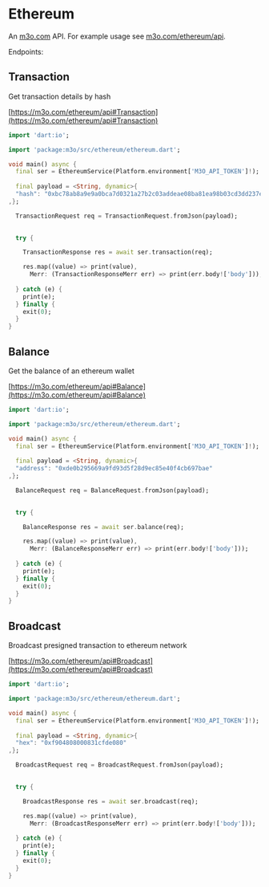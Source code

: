# Ethereum

An [m3o.com](https://m3o.com) API. For example usage see [m3o.com/ethereum/api](https://m3o.com/ethereum/api).

Endpoints:

## Transaction

Get transaction details by hash


[https://m3o.com/ethereum/api#Transaction](https://m3o.com/ethereum/api#Transaction)

```dart
import 'dart:io';

import 'package:m3o/src/ethereum/ethereum.dart';

void main() async {
  final ser = EthereumService(Platform.environment['M3O_API_TOKEN']!);
 
  final payload = <String, dynamic>{
  "hash": "0xbc78ab8a9e9a0bca7d0321a27b2c03addeae08ba81ea98b03cd3dd237eabed44"
,};

  TransactionRequest req = TransactionRequest.fromJson(payload);

  
  try {

	TransactionResponse res = await ser.transaction(req);

    res.map((value) => print(value),
	  Merr: (TransactionResponseMerr err) => print(err.body!['body']));	
  
  } catch (e) {
    print(e);
  } finally {
    exit(0);
  }
}
```
## Balance

Get the balance of an ethereum wallet


[https://m3o.com/ethereum/api#Balance](https://m3o.com/ethereum/api#Balance)

```dart
import 'dart:io';

import 'package:m3o/src/ethereum/ethereum.dart';

void main() async {
  final ser = EthereumService(Platform.environment['M3O_API_TOKEN']!);
 
  final payload = <String, dynamic>{
  "address": "0xde0b295669a9fd93d5f28d9ec85e40f4cb697bae"
,};

  BalanceRequest req = BalanceRequest.fromJson(payload);

  
  try {

	BalanceResponse res = await ser.balance(req);

    res.map((value) => print(value),
	  Merr: (BalanceResponseMerr err) => print(err.body!['body']));	
  
  } catch (e) {
    print(e);
  } finally {
    exit(0);
  }
}
```
## Broadcast

Broadcast presigned transaction to ethereum network


[https://m3o.com/ethereum/api#Broadcast](https://m3o.com/ethereum/api#Broadcast)

```dart
import 'dart:io';

import 'package:m3o/src/ethereum/ethereum.dart';

void main() async {
  final ser = EthereumService(Platform.environment['M3O_API_TOKEN']!);
 
  final payload = <String, dynamic>{
  "hex": "0xf904808000831cfde080"
,};

  BroadcastRequest req = BroadcastRequest.fromJson(payload);

  
  try {

	BroadcastResponse res = await ser.broadcast(req);

    res.map((value) => print(value),
	  Merr: (BroadcastResponseMerr err) => print(err.body!['body']));	
  
  } catch (e) {
    print(e);
  } finally {
    exit(0);
  }
}
```
